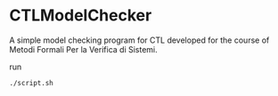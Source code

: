 # CTLModelChecker
A simple model checking program for CTL developed for the course of Metodi Formali Per la Verifica di Sistemi.

run
```
./script.sh
```
